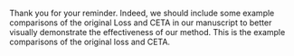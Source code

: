 Thank you for your reminder. Indeed, we should include some example comparisons of the original Loss and CETA in our manuscript to better visually demonstrate the effectiveness of our method. This is the example comparisons of the original loss and CETA.
